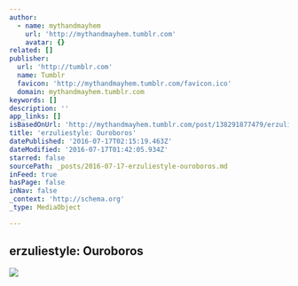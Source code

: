 ```yaml
---
author:
  - name: mythandmayhem
    url: 'http://mythandmayhem.tumblr.com'
    avatar: {}
related: []
publisher:
  url: 'http://tumblr.com'
  name: Tumblr
  favicon: 'http://mythandmayhem.tumblr.com/favicon.ico'
  domain: mythandmayhem.tumblr.com
keywords: []
description: ''
app_links: []
isBasedOnUrl: 'http://mythandmayhem.tumblr.com/post/138291877479/erzuliestyle-ouroboros'
title: 'erzuliestyle: Ouroboros'
datePublished: '2016-07-17T02:15:19.463Z'
dateModified: '2016-07-17T01:42:05.934Z'
starred: false
sourcePath: _posts/2016-07-17-erzuliestyle-ouroboros.md
inFeed: true
hasPage: false
inNav: false
_context: 'http://schema.org'
_type: MediaObject

---
```

<article style=""><h1>erzuliestyle: Ouroboros</h1><img src="http://67.media.tumblr.com/175add6a89060440fe2266fac4a353fb/tumblr_nl9h55DddX1unwnlao1_500.jpg" /></article>